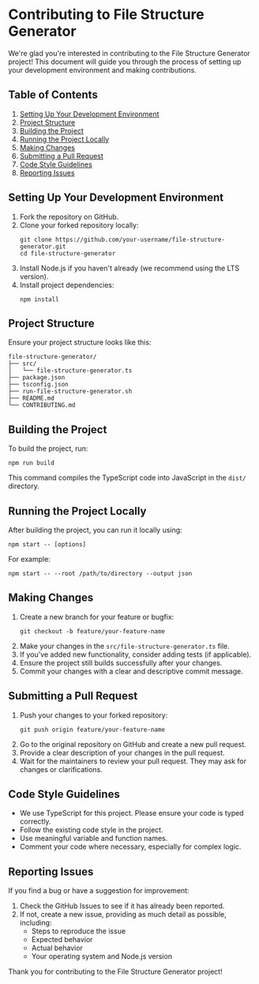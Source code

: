 # Contributing to File Structure Generator

We're glad you're interested in contributing to the File Structure Generator project! This document will guide you through the process of setting up your development environment and making contributions.

## Table of Contents

1. [Setting Up Your Development Environment](#setting-up-your-development-environment)
2. [Project Structure](#project-structure)
3. [Building the Project](#building-the-project)
4. [Running the Project Locally](#running-the-project-locally)
5. [Making Changes](#making-changes)
6. [Submitting a Pull Request](#submitting-a-pull-request)
7. [Code Style Guidelines](#code-style-guidelines)
8. [Reporting Issues](#reporting-issues)

## Setting Up Your Development Environment

1. Fork the repository on GitHub.
2. Clone your forked repository locally:
   ```
   git clone https://github.com/your-username/file-structure-generator.git
   cd file-structure-generator
   ```
3. Install Node.js if you haven't already (we recommend using the LTS version).
4. Install project dependencies:
   ```
   npm install
   ```

## Project Structure

Ensure your project structure looks like this:

```
file-structure-generator/
├── src/
│   └── file-structure-generator.ts
├── package.json
├── tsconfig.json
├── run-file-structure-generator.sh
├── README.md
└── CONTRIBUTING.md
```

## Building the Project

To build the project, run:

```
npm run build
```

This command compiles the TypeScript code into JavaScript in the `dist/` directory.

## Running the Project Locally

After building the project, you can run it locally using:

```
npm start -- [options]
```

For example:

```
npm start -- --root /path/to/directory --output json
```

## Making Changes

1. Create a new branch for your feature or bugfix:
   ```
   git checkout -b feature/your-feature-name
   ```
2. Make your changes in the `src/file-structure-generator.ts` file.
3. If you've added new functionality, consider adding tests (if applicable).
4. Ensure the project still builds successfully after your changes.
5. Commit your changes with a clear and descriptive commit message.

## Submitting a Pull Request

1. Push your changes to your forked repository:
   ```
   git push origin feature/your-feature-name
   ```
2. Go to the original repository on GitHub and create a new pull request.
3. Provide a clear description of your changes in the pull request.
4. Wait for the maintainers to review your pull request. They may ask for changes or clarifications.

## Code Style Guidelines

- We use TypeScript for this project. Please ensure your code is typed correctly.
- Follow the existing code style in the project.
- Use meaningful variable and function names.
- Comment your code where necessary, especially for complex logic.

## Reporting Issues

If you find a bug or have a suggestion for improvement:

1. Check the GitHub Issues to see if it has already been reported.
2. If not, create a new issue, providing as much detail as possible, including:
   - Steps to reproduce the issue
   - Expected behavior
   - Actual behavior
   - Your operating system and Node.js version

Thank you for contributing to the File Structure Generator project!
